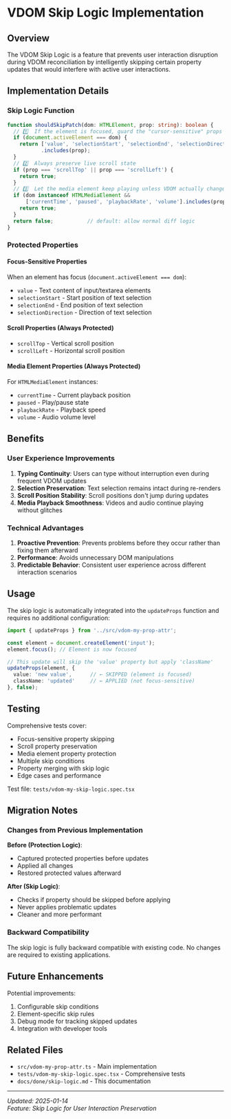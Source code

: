 # VDOM Skip Logic Implementation

## Overview

The VDOM Skip Logic is a feature that prevents user interaction disruption during VDOM reconciliation by intelligently skipping certain property updates that would interfere with active user interactions.

## Implementation Details

### Skip Logic Function

```typescript
function shouldSkipPatch(dom: HTMLElement, prop: string): boolean {
  // 1️⃣  If the element is focused, guard the "cursor-sensitive" props
  if (document.activeElement === dom) {
    return ['value', 'selectionStart', 'selectionEnd', 'selectionDirection']
           .includes(prop);
  }
  // 2️⃣  Always preserve live scroll state
  if (prop === 'scrollTop' || prop === 'scrollLeft') {
    return true;
  }
  // 3️⃣  Let the media element keep playing unless VDOM actually changed it
  if (dom instanceof HTMLMediaElement &&
      ['currentTime', 'paused', 'playbackRate', 'volume'].includes(prop)) {
    return true;
  }
  return false;           // default: allow normal diff logic
}
```

### Protected Properties

#### Focus-Sensitive Properties
When an element has focus (`document.activeElement === dom`):
- `value` - Text content of input/textarea elements
- `selectionStart` - Start position of text selection
- `selectionEnd` - End position of text selection  
- `selectionDirection` - Direction of text selection

#### Scroll Properties (Always Protected)
- `scrollTop` - Vertical scroll position
- `scrollLeft` - Horizontal scroll position

#### Media Element Properties (Always Protected)
For `HTMLMediaElement` instances:
- `currentTime` - Current playback position
- `paused` - Play/pause state
- `playbackRate` - Playback speed
- `volume` - Audio volume level

## Benefits

### User Experience Improvements

1. **Typing Continuity**: Users can type without interruption even during frequent VDOM updates
2. **Selection Preservation**: Text selection remains intact during re-renders
3. **Scroll Position Stability**: Scroll positions don't jump during updates
4. **Media Playback Smoothness**: Videos and audio continue playing without glitches

### Technical Advantages

1. **Proactive Prevention**: Prevents problems before they occur rather than fixing them afterward
2. **Performance**: Avoids unnecessary DOM manipulations
3. **Predictable Behavior**: Consistent user experience across different interaction scenarios

## Usage

The skip logic is automatically integrated into the `updateProps` function and requires no additional configuration:

```typescript
import { updateProps } from '../src/vdom-my-prop-attr';

const element = document.createElement('input');
element.focus(); // Element is now focused

// This update will skip the 'value' property but apply 'className'
updateProps(element, { 
  value: 'new value',      // ← SKIPPED (element is focused)
  className: 'updated'     // ← APPLIED (not focus-sensitive)
}, false);
```

## Testing

Comprehensive tests cover:
- Focus-sensitive property skipping
- Scroll property preservation
- Media element property protection
- Multiple skip conditions
- Property merging with skip logic
- Edge cases and performance

Test file: `tests/vdom-my-skip-logic.spec.tsx`

## Migration Notes

### Changes from Previous Implementation

**Before (Protection Logic)**:
- Captured protected properties before updates
- Applied all changes
- Restored protected values afterward

**After (Skip Logic)**:
- Checks if property should be skipped before applying
- Never applies problematic updates
- Cleaner and more performant

### Backward Compatibility

The skip logic is fully backward compatible with existing code. No changes are required to existing applications.

## Future Enhancements

Potential improvements:
1. Configurable skip conditions
2. Element-specific skip rules
3. Debug mode for tracking skipped updates
4. Integration with developer tools

## Related Files

- `src/vdom-my-prop-attr.ts` - Main implementation
- `tests/vdom-my-skip-logic.spec.tsx` - Comprehensive tests
- `docs/done/skip-logic.md` - This documentation

---

*Updated: 2025-01-14*  
*Feature: Skip Logic for User Interaction Preservation*
